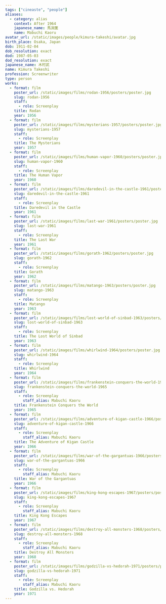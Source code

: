 ```yaml
---
tags: ["cineaste", "people"]
aliases:
  - category: alias
    context: After 1964
    japanese_name: 馬淵薫
    name: Mabuchi Kaoru
avatar_url: /static/images/people/kimura-takeshi/avatar.jpg
birth_place: Osaka, Japan
dob: 1911-02-04
dob_resolution: exact
dod: 1987-05-03
dod_resolution: exact
japanese_name: 木村武
name: Kimura Takeshi
profession: Screenwriter
type: person
works:
  - format: film
    poster_url: /static/images/films/rodan-1956/posters/poster.jpg
    slug: rodan-1956
    staff:
      - role: Screenplay
    title: Rodan
    year: 1956
  - format: film
    poster_url: /static/images/films/mysterians-1957/posters/poster.jpg
    slug: mysterians-1957
    staff:
      - role: Screenplay
    title: The Mysterians
    year: 1957
  - format: film
    poster_url: /static/images/films/human-vapor-1960/posters/poster.jpg
    slug: human-vapor-1960
    staff:
      - role: Screenplay
    title: The Human Vapor
    year: 1960
  - format: film
    poster_url: /static/images/films/daredevil-in-the-castle-1961/posters/poster.jpg
    slug: daredevil-in-the-castle-1961
    staff:
      - role: Screenplay
    title: Daredevil in the Castle
    year: 1961
  - format: film
    poster_url: /static/images/films/last-war-1961/posters/poster.jpg
    slug: last-war-1961
    staff:
      - role: Screenplay
    title: The Last War
    year: 1961
  - format: film
    poster_url: /static/images/films/gorath-1962/posters/poster.jpg
    slug: gorath-1962
    staff:
      - role: Screenplay
    title: Gorath
    year: 1962
  - format: film
    poster_url: /static/images/films/matango-1963/posters/poster.jpg
    slug: matango-1963
    staff:
      - role: Screenplay
    title: Matango
    year: 1963
  - format: film
    poster_url: /static/images/films/lost-world-of-sinbad-1963/posters/poster.jpg
    slug: lost-world-of-sinbad-1963
    staff:
      - role: Screenplay
    title: The Lost World of Sinbad
    year: 1963
  - format: film
    poster_url: /static/images/films/whirlwind-1964/posters/poster.jpg
    slug: whirlwind-1964
    staff:
      - role: Screenplay
    title: Whirlwind
    year: 1964
  - format: film
    poster_url: /static/images/films/frankenstein-conquers-the-world-1965/posters/poster.jpg
    slug: frankenstein-conquers-the-world-1965
    staff:
      - role: Screenplay
        staff_alias: Mabuchi Kaoru
    title: Frankenstein Conquers the World
    year: 1965
  - format: film
    poster_url: /static/images/films/adventure-of-kigan-castle-1966/posters/poster.jpg
    slug: adventure-of-kigan-castle-1966
    staff:
      - role: Screenplay
        staff_alias: Mabuchi Kaoru
    title: The Adventure of Kigan Castle
    year: 1966
  - format: film
    poster_url: /static/images/films/war-of-the-gargantuas-1966/posters/poster.jpg
    slug: war-of-the-gargantuas-1966
    staff:
      - role: Screenplay
        staff_alias: Mabuchi Kaoru
    title: War of the Gargantuas
    year: 1966
  - format: film
    poster_url: /static/images/films/king-kong-escapes-1967/posters/poster.jpg
    slug: king-kong-escapes-1967
    staff:
      - role: Screenplay
        staff_alias: Mabuchi Kaoru
    title: King Kong Escapes
    year: 1967
  - format: film
    poster_url: /static/images/films/destroy-all-monsters-1968/posters/poster.jpg
    slug: destroy-all-monsters-1968
    staff:
      - role: Screenplay
        staff_alias: Mabuchi Kaoru
    title: Destroy All Monsters
    year: 1968
  - format: film
    poster_url: /static/images/films/godzilla-vs-hedorah-1971/posters/poster.jpg
    slug: godzilla-vs-hedorah-1971
    staff:
      - role: Screenplay
        staff_alias: Mabuchi Kaoru
    title: Godzilla vs. Hedorah
    year: 1971
---
```

